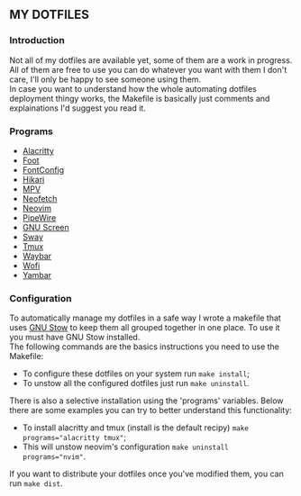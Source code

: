 MY DOTFILES
-----------

### Introduction
Not all of my dotfiles are available yet, some of them are a work in
progress.  
All of them are free to use you can do whatever you want with them I don't care,
I'll only be happy to see someone using them.  
In case you want to understand how the whole automating dotfiles deployment thingy
works, the Makefile is basically just comments and explainations I'd suggest you
read it.

### Programs
+ [Alacritty](https://alacritty.org)
+ [Foot](https://codeberg.org/dnkl/foot)
+ [FontConfig](https://www.freedesktop.org/wiki/Software/fontconfig/)
+ [Hikari](https://hikari.acmelabs.space)
+ [MPV](https://mpv.io)
+ [Neofetch](https://github.com/dylanaraps/neofetch)
+ [Neovim](https://neovim.io)
+ [PipeWire](https://pipewire.org)
+ [GNU Screen](https://www.gnu.org/software/screen/manual/screen.html)
+ [Sway](https://swaywm.org)
+ [Tmux](https://github.com/tmux/tmux)
+ [Waybar](https://github.com/Alexays/Waybar)
+ [Wofi](https://hg.sr.ht/~scoopta/wofi)
+ [Yambar](https://codeberg.org/dnkl/yambar)

### Configuration
To automatically manage my dotfiles in a safe way I wrote a makefile that uses
[GNU Stow](https://www.gnu.org/software/stow/manual/stow.html) to keep them all
grouped together in one place. To use it you must have GNU Stow installed.  
The following commands are the basics instructions you need to use the Makefile:
+ To configure these dotfiles on your system run `make install`;
+ To unstow all the configured dotfiles just run `make uninstall`.

There is also a selective installation using the 'programs' variables. Below there are
some examples you can try to better understand this functionality:
+ To install alacritty and tmux (install is the default recipy) `make programs="alacritty tmux"`;
+ This will unstow neovim's configuration `make uninstall programs="nvim"`.

If you want to distribute your dotfiles once you've modified them, you can run `make dist`.
